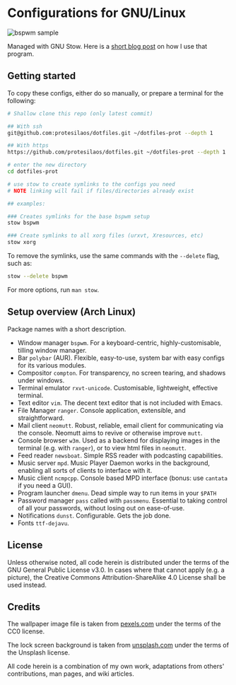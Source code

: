 # Configurations for GNU/Linux

![bspwm sample](https://raw.githubusercontent.com/protesilaos/dotfiles/master/bspwm-sample.png)

Managed with GNU Stow. Here is a [short blog post](http://protesilaos.com/codelog/gnu-stow-dotfiles/) on how I use that program.

## Getting started

To copy these configs, either do so manually, or prepare a terminal for the following:

```sh
# Shallow clone this repo (only latest commit)

## With ssh
git@github.com:protesilaos/dotfiles.git ~/dotfiles-prot --depth 1

## With https
https://github.com/protesilaos/dotfiles.git ~/dotfiles-prot --depth 1

# enter the new directory
cd dotfiles-prot

# use stow to create symlinks to the configs you need
# NOTE linking will fail if files/directories already exist

## examples:

### Creates symlinks for the base bspwm setup
stow bspwm

### Create symlinks to all xorg files (urxvt, Xresources, etc)
stow xorg
```

To remove the symlinks, use the same commands with the `--delete` flag, such as:

```sh
stow --delete bspwm
```

For more options, run `man stow`.

## Setup overview (Arch Linux)

Package names with a short description.

- Window manager `bspwm`. For a keyboard-centric, highly-customisable, tilling window manager.
- Bar `polybar` (AUR). Flexible, easy-to-use, system bar with easy configs for its various modules.
- Compositor `compton`. For transparency, no screen tearing, and shadows under windows.
- Terminal emulator `rxvt-unicode`. Customisable, lightweight, effective terminal.
- Text editor `vim`. The decent text editor that is not included with Emacs.
- File Manager `ranger`. Console application, extensible, and straightforward.
- Mail client `neomutt`. Robust, reliable, email client for communicating via the console. Neomutt aims to revive or otherwise improve `mutt`.
- Console browser `w3m`. Used as a backend for displaying images in the terminal (e.g. with `ranger`), or to view html files in `neomutt`.
- Feed reader `newsboat`. Simple RSS reader with podcasting capabilities.
- Music server `mpd`. Music Player Daemon works in the background, enabling all sorts of clients to interface with it.
- Music client `ncmpcpp`. Console based MPD interface (bonus: use `cantata` if you need a GUI).
- Program launcher `dmenu`. Dead simple way to run items in your `$PATH`
- Password manager `pass` called with `passmenu`. Essential to taking control of all your passwords, without losing out on ease-of-use.
- Notifications `dunst`. Configurable. Gets the job done.
- Fonts `ttf-dejavu`.

## License

Unless otherwise noted, all code herein is distributed under the terms of the GNU General Public License v3.0. In cases where that cannot apply (e.g. a picture), the Creative Commons Attribution-ShareAlike 4.0 License shall be used instead.

## Credits

The wallpaper image file is taken from [pexels.com](https://www.pexels.com/) under the terms of the CC0 license.

The lock screen background is taken from [unsplash.com](https://unsplash.com/) under the terms of the Unsplash license.

All code herein is a combination of my own work, adaptations from others' contributions, man pages, and wiki articles.
